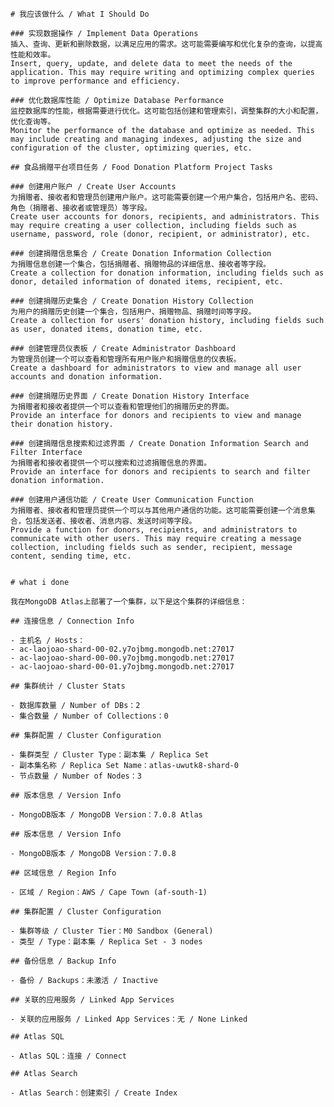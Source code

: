     # 我应该做什么 / What I Should Do

    ### 实现数据操作 / Implement Data Operations
    插入、查询、更新和删除数据，以满足应用的需求。这可能需要编写和优化复杂的查询，以提高性能和效率。
    Insert, query, update, and delete data to meet the needs of the application. This may require writing and optimizing complex queries to improve performance and efficiency.

    ### 优化数据库性能 / Optimize Database Performance
    监控数据库的性能，根据需要进行优化。这可能包括创建和管理索引，调整集群的大小和配置，优化查询等。
    Monitor the performance of the database and optimize as needed. This may include creating and managing indexes, adjusting the size and configuration of the cluster, optimizing queries, etc.

    ## 食品捐赠平台项目任务 / Food Donation Platform Project Tasks

    ### 创建用户账户 / Create User Accounts
    为捐赠者、接收者和管理员创建用户账户。这可能需要创建一个用户集合，包括用户名、密码、角色（捐赠者、接收者或管理员）等字段。
    Create user accounts for donors, recipients, and administrators. This may require creating a user collection, including fields such as username, password, role (donor, recipient, or administrator), etc.

    ### 创建捐赠信息集合 / Create Donation Information Collection
    为捐赠信息创建一个集合，包括捐赠者、捐赠物品的详细信息、接收者等字段。
    Create a collection for donation information, including fields such as donor, detailed information of donated items, recipient, etc.

    ### 创建捐赠历史集合 / Create Donation History Collection
    为用户的捐赠历史创建一个集合，包括用户、捐赠物品、捐赠时间等字段。
    Create a collection for users' donation history, including fields such as user, donated items, donation time, etc.

    ### 创建管理员仪表板 / Create Administrator Dashboard
    为管理员创建一个可以查看和管理所有用户账户和捐赠信息的仪表板。
    Create a dashboard for administrators to view and manage all user accounts and donation information.

    ### 创建捐赠历史界面 / Create Donation History Interface
    为捐赠者和接收者提供一个可以查看和管理他们的捐赠历史的界面。
    Provide an interface for donors and recipients to view and manage their donation history.

    ### 创建捐赠信息搜索和过滤界面 / Create Donation Information Search and Filter Interface
    为捐赠者和接收者提供一个可以搜索和过滤捐赠信息的界面。
    Provide an interface for donors and recipients to search and filter donation information.

    ### 创建用户通信功能 / Create User Communication Function
    为捐赠者、接收者和管理员提供一个可以与其他用户通信的功能。这可能需要创建一个消息集合，包括发送者、接收者、消息内容、发送时间等字段。
    Provide a function for donors, recipients, and administrators to communicate with other users. This may require creating a message collection, including fields such as sender, recipient, message content, sending time, etc.


    # what i done 

    我在MongoDB Atlas上部署了一个集群，以下是这个集群的详细信息：

    ## 连接信息 / Connection Info

    - 主机名 / Hosts：
    - ac-laojoao-shard-00-02.y7ojbmg.mongodb.net:27017
    - ac-laojoao-shard-00-00.y7ojbmg.mongodb.net:27017
    - ac-laojoao-shard-00-01.y7ojbmg.mongodb.net:27017

    ## 集群统计 / Cluster Stats

    - 数据库数量 / Number of DBs：2
    - 集合数量 / Number of Collections：0

    ## 集群配置 / Cluster Configuration

    - 集群类型 / Cluster Type：副本集 / Replica Set
    - 副本集名称 / Replica Set Name：atlas-uwutk8-shard-0
    - 节点数量 / Number of Nodes：3

    ## 版本信息 / Version Info

    - MongoDB版本 / MongoDB Version：7.0.8 Atlas
    
    ## 版本信息 / Version Info

    - MongoDB版本 / MongoDB Version：7.0.8

    ## 区域信息 / Region Info

    - 区域 / Region：AWS / Cape Town (af-south-1)

    ## 集群配置 / Cluster Configuration

    - 集群等级 / Cluster Tier：M0 Sandbox (General)
    - 类型 / Type：副本集 / Replica Set - 3 nodes

    ## 备份信息 / Backup Info

    - 备份 / Backups：未激活 / Inactive

    ## 关联的应用服务 / Linked App Services

    - 关联的应用服务 / Linked App Services：无 / None Linked

    ## Atlas SQL

    - Atlas SQL：连接 / Connect

    ## Atlas Search

    - Atlas Search：创建索引 / Create Index